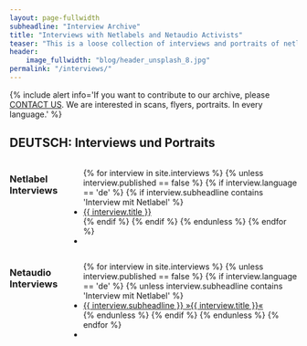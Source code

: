 ```yaml
---
layout: page-fullwidth
subheadline: "Interview Archive"
title: "Interviews with Netlabels and Netaudio Activists"
teaser: "This is a loose collection of interviews and portraits of netlabels and netaudio artists and activists."
header:
    image_fullwidth: "blog/header_unsplash_8.jpg"
permalink: "/interviews/"
---
```

{% include alert info='If you want to contribute to our archive, please <a href="http://netlabels.org/contact/">CONTACT US</a>. We are interested in scans, flyers, portraits. In every language.' %}

<h2>DEUTSCH: Interviews und Portraits</h2>

<div class="row">
<div class="medium-6 columns" markdown="1">

<h3>Netlabel Interviews</h3>

<ul class="side-nav">
  {% for interview in site.interviews %}
    {% unless interview.published == false %}
        {% if interview.language == 'de' %}
        {% if interview.subheadline contains 'Interview mit Netlabel' %}
            <li><a href="{{ site.url }}{{ interview.url }}">{{ interview.title }}</a></li>
        {% endif %}
        {% endif %}
    {% endunless %}
  {% endfor %}
  <li>&nbsp;</li>
</ul>

</div><!-- /.medium-6.columns -->
<div class="medium-6 columns" markdown="1">

### Netaudio Interviews

<ul class="side-nav">
  {% for interview in site.interviews %}
    {% unless interview.published == false %}
        {% if interview.language == 'de' %}
        {% unless interview.subheadline contains 'Interview mit Netlabel' %}
            <li><a href="{{ site.url }}{{ interview.url }}"><span class="subheader">{{ interview.subheadline }}</span> »{{ interview.title }}«</a></li>
        {% endunless %}
        {% endif %}
    {% endunless %}
  {% endfor %}
  <li>&nbsp;</li>
</ul>

</div><!-- /.medium-6.columns -->
</div><!-- /.row -->




